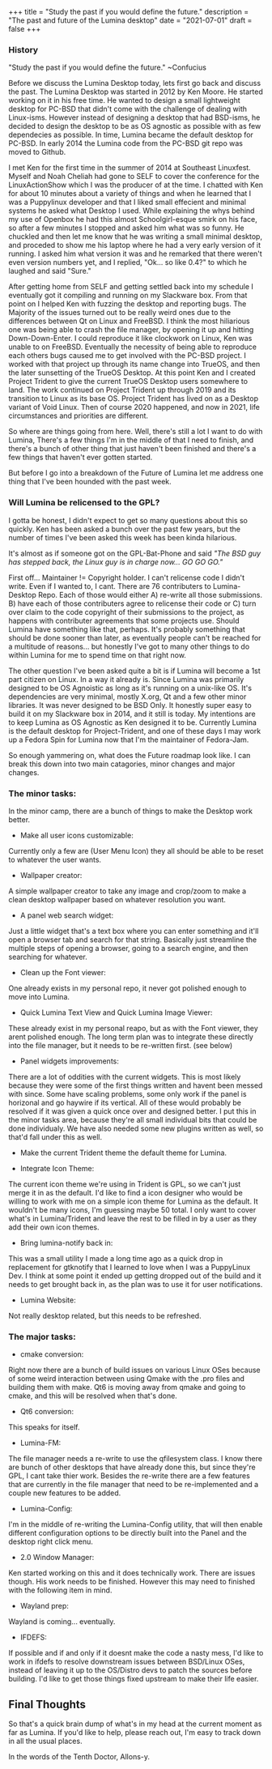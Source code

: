 +++
title = "Study the past if you would define the future."
description = "The past and future of the Lumina desktop"
date = "2021-07-01"
draft = false
+++



### History

"Study the past if you would define the future." ~Confucius

Before we discuss the Lumina Desktop today, lets first go back and discuss the past.  The Lumina Desktop was started in 2012 by Ken Moore.  He started working on it in his free time.  He wanted to design a small lightweight desktop for PC-BSD that didn't come with the challenge of dealing with Linux-isms.  However instead of designing a desktop that had BSD-isms, he decided to design the desktop to be as OS agnostic as possible with as few dependecies as possible. In time, Lumina became the default desktop for PC-BSD.  In early 2014 the Lumina code from the PC-BSD git repo was moved to Github.

I met Ken for the first time in the summer of 2014 at Southeast Linuxfest.  Myself and Noah Cheliah had gone to SELF to cover the conference for the LinuxActionShow which I was the producer of at the time. I chatted with Ken for about 10 minutes about a variety of things and when he learned that I was a Puppylinux developer and that I liked small effecient and minimal systems he asked what Desktop I used.  While explaining the whys behind my use of Openbox he had this almost Schoolgirl-esque smirk on his face, so after a few minutes I stopped and asked him what was so funny.  He chuckled and then let me know that he was writing a small minimal desktop, and proceded to show me his laptop where he had a very early version of it running.  I asked him what version it was and he remarked that there weren't even version numbers yet, and I replied, "Ok... so like 0.4?" to which he laughed and said "Sure."  

After getting home from SELF and getting settled back into my schedule I eventually got it compiling and running on my Slackware box.  From that point on I helped Ken with fuzzing the desktop and reporting bugs. The Majority of the issues turned out to be really weird ones due to the differences between Qt on Linux and FreeBSD.  I think the most hiliarious one was being able to crash the file manager, by opening it up and hitting Down-Down-Enter.  I could reproduce it like clockwork on Linux, Ken was unable to on FreeBSD.  Eventually the necessity of being able to reproduce each others bugs caused me to get involved with the PC-BSD project.  I worked with that project up through its name change into TrueOS, and then the later sunsetting of the TrueOS Desktop.  At this point Ken and I created Project Trident to give the current TrueOS Desktop users somewhere to land.  The work continued on Project Trident up through 2019 and its transition to Linux as its base OS.  Project Trident has lived on as a Desktop variant of Void Linux.  Then of course 2020 happened, and now in 2021, life circumstances and priorities are different.

So where are things going from here.  Well, there's still a lot I want to do with Lumina, There's a few things I'm in the middle of that I need to finish, and there's a bunch of other thing that just haven't been finished and there's a few things that haven't ever gotten started.

But before I go into a breakdown of the Future of Lumina let me address one thing that I've been hounded with the past week.

### Will Lumina be relicensed to the GPL?

I gotta be honest, I didn't expect to get so many questions about this so quickly.  Ken has been asked a bunch over the past few years, but the number of times I've been asked this week has been kinda hilarious.

It's almost as if someone got on the GPL-Bat-Phone and said *"The BSD guy has stepped back, the Linux guy is in charge now... GO GO GO."*

First off... Maintainer != Copyright holder.
I can't relicense code I didn't write.  Even if I wanted to, I cant.
There are 76 contributers to Lumina-Desktop Repo.  Each of those would either A) re-write all those submissions. B) have each of those contributers agree to relicense their code or C) turn over claim to the code copyright of their submissions to the project, as happens with contributer agreements that some projects use.  Should Lumina have something like that, perhaps.  It's probably something that should be done sooner than later, as eventually people can't be reached for a multitude of reasons... but honestly I've got to many other things to do within Lumina for me to spend time on that right now.

The other question I've been asked quite a bit is if Lumina will become a 1st part citizen on Linux.  In a way it already is.  Since Lumina was primarily designed to be OS Agnoistic as long as it's running on a unix-like OS.  It's dependencies are very minimal, mostly X.org, Qt and a few other minor libraries.  It was never designed to be BSD Only.  It honestly super easy to build it on my Slackware box in 2014, and it still is today.  My intentions are to keep Lumina as OS Agnostic as Ken designed it to be.  Currently Lumina is the default desktop for Project-Trident, and one of these days I may work up a Fedora Spin for Lumina now that I'm the maintainer of Fedora-Jam. 

So enough yammering on, what does the Future roadmap look like.  I can break this down into two main catagories, minor changes and major changes.  

### The minor tasks:

In the minor camp, there are a bunch of things to make the Desktop work better. 

+ Make all user icons customizable:

Currently only a few are (User Menu Icon) they all should be able to be reset to whatever the user wants.

+ Wallpaper creator:

A simple wallpaper creator to take any image and crop/zoom to make a clean desktop wallpaper based on whatever resolution you want.

+ A panel web search widget:

Just a little widget that's a text box where you can enter something and it'll open a browser tab and search for that string.  Basically just streamline the multiple steps of opening a browser, going to a search engine, and then searching for whatever.

+ Clean up the Font viewer:

One already exists in my personal repo, it never got polished enough to move into Lumina.

+ Quick Lumina Text View and Quick Lumina Image Viewer:

These already exist in my personal reapo, but as with the Font viewer, they arent polished enough. The long term plan was to integrate these directly into the file manager, but it needs to be re-written first. (see below)

+ Panel widgets improvements:

There are a lot of oddities with the current widgets.  This is most likely because they were some of the first things written and havent been messed with since.  Some have scaling problems, some only work if the panel is horizonal and go haywire if its vertical.  All of these would probably be resolved if it was given a quick once over and designed better.  I put this in the minor tasks area, because they're all small individual bits that could be done individualy.  We have also needed some new plugins written as well, so that'd fall under this as well.

+ Make the current Trident theme the default theme for Lumina.

+ Integrate Icon Theme:

The current icon theme we're using in Trident is GPL, so we can't just merge it in as the default.  I'd like to find a icon designer who would be willing to work with me on a simple icon theme for Lumina as the default. It wouldn't be many icons, I'm guessing maybe 50 total. I only want to cover what's in Lumina/Trident and leave the rest to be filled in by a user as they add their own icon themes.

+ Bring lumina-notify back in:

This was a small utility I made a long time ago as a quick drop in replacement for gtknotify that I learned to love when I was a PuppyLinux Dev.  I think at some point it ended up getting dropped out of the build and it needs to get brought back in, as the plan was to use it for user notifications. 

+ Lumina Website:

Not really desktop related, but this needs to be refreshed. 


### The major tasks:

+ cmake conversion:

Right now there are a bunch of build issues on various Linux OSes because of some weird interaction between using Qmake with the .pro files and building them with make. Qt6 is moving away from qmake and going to cmake, and this will be resolved when that's done.

+ Qt6 conversion:

This speaks for itself.

+ Lumina-FM:

The file manager needs a re-write to use the qfilesystem class.  I know there are bunch of other desktops that have already done this, but since they're GPL, I cant take thier work.  Besides the re-write there are a few features that are currently in the file manager that need to be re-implemented and a couple new features to be added.

+ Lumina-Config:

I'm in the middle of re-writing the Lumina-Config utility, that will then enable different configuration options to be directly built into the Panel and the desktop right click menu.  

+ 2.0 Window Manager:

Ken started working on this and it does technically work.  There are issues though.  His work needs to be finished. However this may need to finished with the following item in mind.

+ Wayland prep:

Wayland is coming... eventually. 

+ IFDEFS:

If possible and if and only if it doesnt make the code a nasty mess, I'd like to work in ifdefs to resolve downstream issues between BSD/Linux OSes, instead of leaving it up to the OS/Distro devs to patch the sources before building.  I'd like to get those things fixed upstream to make their life easier.

## Final Thoughts

So that's a quick brain dump of what's in my head at the current moment as far as Lumina.  If you'd like to help, please reach out, I'm easy to track down in all the usual places.

In the words of the Tenth Doctor, Allons-y.

